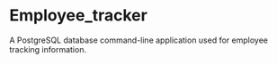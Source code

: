 # Employee_tracker
A PostgreSQL database command-line application used for employee tracking information.
